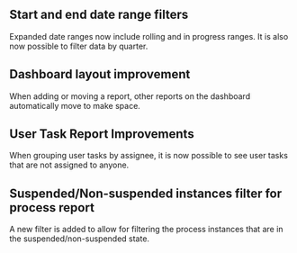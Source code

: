 ## Start and end date range filters

Expanded date ranges now include rolling and in progress ranges. It is also now possible to filter data by quarter.

## Dashboard layout improvement

When adding or moving a report, other reports on the dashboard automatically move to make space.

## User Task Report Improvements

When grouping user tasks by assignee, it is now possible to see user tasks that are not assigned to anyone.

## Suspended/Non-suspended instances filter for process report

 A new filter is added to allow for filtering the process instances that are in the suspended/non-suspended state. 